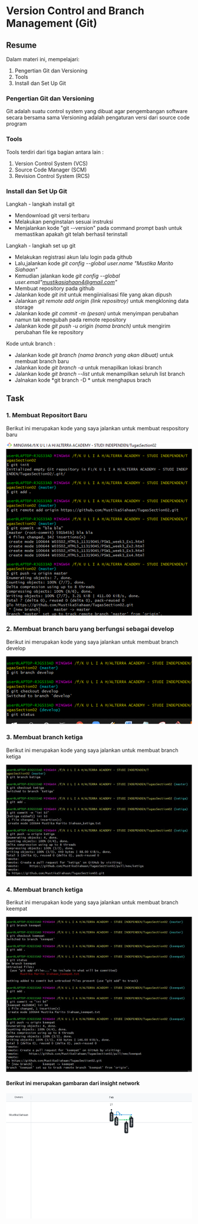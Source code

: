 # Version Control and Branch Management (Git)

## Resume
Dalam materi ini, mempelajari:
1. Pengertian Git dan Versioning
2. Tools
3. Install dan Set Up Git
 


### Pengertian Git dan Versioning
Git adalah suatu control system yang dibuat agar pengembangan software secara bersama sama
Versioning adalah pengaturan versi dari source code program 

### Tools
Tools terdiri dari tiga bagian antara lain :
1. Version Control System (VCS)
2. Source Code Manager (SCM)
3. Revision Control System (RCS)

### Install dan Set Up Git

Langkah - langkah install git
- Mendownload git versi terbaru
- Melakukan penginstalan sesuai instruksi
- Menjalankan kode "git --version" pada command prompt bash untuk memastikan apakah git telah berhasil terinstall

Langkah - langkah set up git
- Melakukan registrasi akun lalu login pada github
- Lalu,jalankan kode *git config --global user.name "Mustika Marito Siahaan"*
- Kemudian jalankan kode *git config --global user.email"mustikasiahaan4@gmail.com"*
- Membuat repository pada github
- Jalankan kode *git init* untuk mengiinialisasi file yang akan dipush
- Jalankan *git remote add origin (link repositroy)* untuk mengkloning data storage
- Jalankan kode *git commit -m (pesan)* untuk menyimpan perubahan namun tak mengubah pada remote repository
- Jalankan kode *git push -u origin (nama branch)* untuk mengirim perubahan file ke repository

Kode untuk branch :
- Jalankan kode *git branch (nama branch yang akan dibuat)* untuk membuat branch baru
- Jalankan kode *git branch -a* untuk menapilkan lokasi branch
- Jalankan kode *git branch --list* untuk menampilkan seluruh list branch
- Jalnakan kode *git branch -D * untuk menghapus brach 

## Task
### 1. Membuat Repositort Baru
Berikut ini merupakan kode yang saya jalankan untuk membuat respository baru

![Gambar pertama](https://github.com/MustikaSiahaan/vue_Mustika-Marito-Siahaan/blob/master/2_Version%20Control%20and%20Branch%20Management%20(Git)/screenshots/screenshoot_satu.png)

### 2. Membuat branch baru yang berfungsi sebagai develop
Berikut ini merupakan kode yang saya jalankan untuk membuat branch develop

![Gambar kedua](https://github.com/MustikaSiahaan/vue_Mustika-Marito-Siahaan/blob/master/2_Version%20Control%20and%20Branch%20Management%20(Git)/screenshots/screenshoot_develop.png)

### 3. Membuat branch ketiga
Berikut ini merupakan kode yang saya jalankan untuk membuat branch ketiga

![Gambar kedua](https://github.com/MustikaSiahaan/vue_Mustika-Marito-Siahaan/blob/master/2_Version%20Control%20and%20Branch%20Management%20(Git)/screenshots/screenshoots_ketigaa.jpg)

### 4. Membuat branch ketiga
Berikut ini merupakan kode yang saya jalankan untuk membuat branch keempat

![Gambar kedua](https://github.com/MustikaSiahaan/vue_Mustika-Marito-Siahaan/blob/master/2_Version%20Control%20and%20Branch%20Management%20(Git)/screenshots/screenshoots_keempat.jpg)

#### Berikut ini merupakan gambaran dari insight network

![Gambar kedua](https://github.com/MustikaSiahaan/vue_Mustika-Marito-Siahaan/blob/master/2_Version%20Control%20and%20Branch%20Management%20(Git)/screenshots/screenshoot_hasil.png)
















